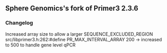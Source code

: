 Sphere Genomics's fork of Primer3 2.3.6
---------------------------------------

### Changelog

Increased array size to allow a larger SEQUENCE_EXCLUDED_REGION
src/libprimer3.h:262:#define PR_MAX_INTERVAL_ARRAY 200 -> increased to 500 to handle gene level qPCR

